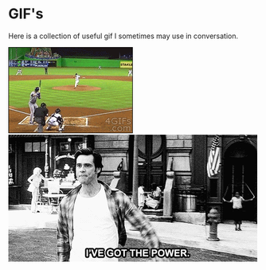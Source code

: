 # GIF's

Here is a collection of useful gif I sometimes may use in conversation. 

![Good Catch](./gifs/did-you-just-catch-that.gif)
![I've got the power](./gifs/ive-got-the-power.gif)